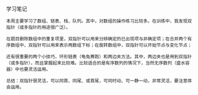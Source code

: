 学习笔记

    本周主要学习了数组、链表、栈、队列。其中，对数组的操作练习比较多。在训练中，我发现双指针（或多指针的用途很广泛）。
    
    在题目删除数组中的重复项里，双指针可以用来分辨确定的已出现项与非确定项；在合并两个有序数组中，双指针可以用来表示两数组下标；在旋转数组中，双指针可以开始节点与变化节点；

    还有很重要的两个小技巧，环形链表（龟兔赛跑）和两边夹方法。其中，两边夹也是用到双指针（或多指针），而且掌握起来比较难。比较适合的是有序数列的情况下，当然无序数列（盛水容器）中也要灵活运用。

    总结：双指针很灵活，可以同首、同尾、或首尾，可同时动、可一静一动，非常灵活，要注意体会运用。